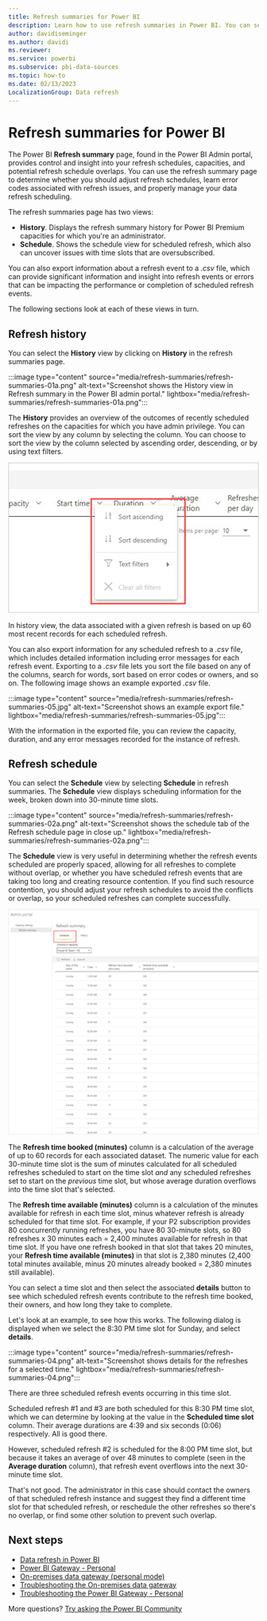 ```yaml
---
title: Refresh summaries for Power BI
description: Learn how to use refresh summaries in Power BI. You can see History and Schedule views.
author: davidiseminger
ms.author: davidi
ms.reviewer: 
ms.service: powerbi
ms.subservice: pbi-data-sources
ms.topic: how-to
ms.date: 02/13/2023
LocalizationGroup: Data refresh
---
```


# Refresh summaries for Power BI

The Power BI **Refresh summary** page, found in the Power BI Admin portal, provides control and insight into your refresh schedules, capacities, and potential refresh schedule overlaps. You can use the refresh summary page to determine whether you should adjust refresh schedules, learn error codes associated with refresh issues, and properly manage your data refresh scheduling.

The refresh summaries page has two views:

- **History**. Displays the refresh summary history for Power BI Premium capacities for which you're an administrator.
- **Schedule**. Shows the schedule view for scheduled refresh, which also can uncover issues with time slots that are oversubscribed.

You can also export information about a refresh event to a *.csv* file, which can provide significant information and insight into refresh events or errors that can be impacting the performance or completion of scheduled refresh events.

The following sections look at each of these views in turn.

## Refresh history

You can select the **History** view by clicking on **History** in the refresh summaries page.

:::image type="content" source="media/refresh-summaries/refresh-summaries-01a.png" alt-text="Screenshot shows the History view in Refresh summary in the Power BI admin portal." lightbox="media/refresh-summaries/refresh-summaries-01a.png":::

The **History** provides an overview of the outcomes of recently scheduled refreshes on the capacities for which you have admin privilege. You can sort the view by any column by selecting the column. You can choose to sort the view by the column selected by ascending order, descending, or by using text filters.

![Screenshot shows the Sort ascending, Sort descending, and text filters options for column headers.](media/refresh-summaries/refresh-summaries-01b.png)

In history view, the data associated with a given refresh is based on up 60 most recent records for each scheduled refresh.

You can also export information for any scheduled refresh to a *.csv* file, which includes detailed information including error messages for each refresh event. Exporting to a *.csv* file lets you sort the file based on any of the columns, search for words, sort based on error codes or owners, and so on. The following image shows an example exported *.csv* file.

:::image type="content" source="media/refresh-summaries/refresh-summaries-05.jpg" alt-text="Screenshot shows an example export file." lightbox="media/refresh-summaries/refresh-summaries-05.jpg":::

With the information in the exported file, you can review the capacity, duration, and any error messages recorded for the instance of refresh.

## Refresh schedule

You can select the **Schedule** view by selecting **Schedule** in refresh summaries. The **Schedule** view displays scheduling information for the week, broken down into 30-minute time slots.

:::image type="content" source="media/refresh-summaries/refresh-summaries-02a.png" alt-text="Screenshot shows the schedule tab of the Refresh schedule page in close up." lightbox="media/refresh-summaries/refresh-summaries-02a.png":::

The **Schedule** view is very useful in determining whether the refresh events scheduled are properly spaced, allowing for all refreshes to complete without overlap, or whether you have scheduled refresh events that are taking too long and creating resource contention. If you find such resource contention, you should adjust your refresh schedules to avoid the conflicts or overlap, so your scheduled refreshes can complete successfully.

![Screenshot shows the schedule tab of the Refresh schedule page.](media/refresh-summaries/refresh-summaries-02.png)

The **Refresh time booked (minutes)** column is a calculation of the average of up to 60 records for each associated dataset. The numeric value for each 30-minute time slot is the sum of minutes calculated for all scheduled refreshes scheduled to start on the time slot *and* any scheduled refreshes set to start on the *previous* time slot, but whose average duration overflows into the time slot that's selected.

The **Refresh time available (minutes)** column is a calculation of the minutes available for refresh in each time slot, minus whatever refresh is already scheduled for that time slot. For example, if your P2 subscription provides 80 concurrently running refreshes, you have 80 30-minute slots, so 80 refreshes x 30 minutes each = 2,400 minutes available for refresh in that time slot. If you have one refresh booked in that slot that takes 20 minutes, your **Refresh time available (minutes)** in that slot is 2,380 minutes (2,400 total minutes available, minus 20 minutes already booked = 2,380 minutes still available).

You can select a time slot and then select the associated **details** button to see which scheduled refresh events contribute to the refresh time booked, their owners, and how long they take to complete.

Let's look at an example, to see how this works. The following dialog is displayed when we select the 8:30 PM time slot for Sunday, and select **details**.

:::image type="content" source="media/refresh-summaries/refresh-summaries-04.png" alt-text="Screenshot shows details for the refreshes for a selected time." lightbox="media/refresh-summaries/refresh-summaries-04.png":::

There are three scheduled refresh events occurring in this time slot.

Scheduled refresh #1 and #3 are both scheduled for this 8:30 PM time slot, which we can determine by looking at the value in the **Scheduled time slot** column. Their average durations are 4:39 and six seconds (0:06) respectively. All is good there.

However, scheduled refresh #2 is scheduled for the 8:00 PM time slot, but because it takes an average of over 48 minutes to complete (seen in the **Average duration** column), that refresh event overflows into the next 30-minute time slot.

That's not good. The administrator in this case should contact the owners of that scheduled refresh instance and suggest they find a different time slot for that scheduled refresh, or reschedule the other refreshes so there's no overlap, or find some other solution to prevent such overlap.

## Next steps

- [Data refresh in Power BI](refresh-data.md)  
- [Power BI Gateway - Personal](service-gateway-personal-mode.md)  
- [On-premises data gateway (personal mode)](service-gateway-onprem.md)  
- [Troubleshooting the On-premises data gateway](service-gateway-onprem-tshoot.md)  
- [Troubleshooting the Power BI Gateway - Personal](service-admin-troubleshooting-power-bi-personal-gateway.md)  

More questions? [Try asking the Power BI Community](https://community.powerbi.com/)
